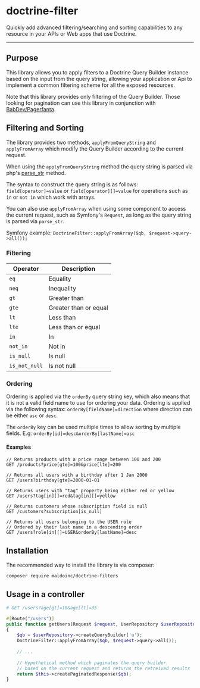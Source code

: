 # doctrine-filter

Quickly add advanced filtering/searching and sorting capabilities to any resource in your APIs or Web apps
that use Doctrine.

---

## Purpose

This library allows you to apply filters to a Doctrine Query Builder instance based on the input from the query string,
allowing your application or Api to implement a common filtering scheme for all the exposed resources.

Note that this library provides only filtering of the Query Builder. 
Those looking for pagination can use this library in conjunction with [BabDev/Pagerfanta](https://github.com/BabDev/Pagerfanta).

## Filtering and Sorting

The library provides two methods, `applyFromQueryString` and `applyFromArray` which modify the Query Builder
according to the current request.


When using the `applyFromQueryString` method the query string is parsed via php's [parse_str](https://www.php.net/manual/en/function.parse-str.php) method.

The syntax to construct the query string is as follows: `field[operator]=value` or `field[operator][]=value`
for operations such as `in` or `not in` which work with arrays.

You can also use `applyFromArray` when using some component to access the current request, such as Symfony's `Request`, 
as long as the query string is parsed via `parse_str`.

Symfony example: `DoctrineFilter::applyFromArray($qb, $request->query->all());`

### Filtering

| Operator | Description
| --------------- | --------------------- |
| `eq`            | Equality              |
| `neq`           | Inequality            |
| `gt`            | Greater than          |
| `gte`           | Greater than or equal |
| `lt`            | Less than             |
| `lte`           | Less than or equal    |
| `in`            | In                    |
| `not_in`        | Not in                |
| `is_null`       | Is null               |
| `is_not_null`   | Is not null           |


### Ordering

Ordering is applied via the `orderBy` query string key, which also means that it is not a valid field name to use 
for ordering your data. Ordering is applied via the following syntax: `orderBy[fieldName]=direction` where direction
can be either `asc` or `desc`. 

The `orderBy` key can be used multiple times to allow sorting by multiple fields.
E.g: `orderBy[id]=desc&orderBy[lastName]=asc`

#### Examples

```http request
// Returns products with a price range between 100 and 200
GET /products?price[gte]=100&price[lte]=200

// Returns all users with a birthday after 1 Jan 2000
GET /users?birthday[gte]=2000-01-01

// Returns users with "tag" property being either red or yellow
GET /users?tag[in][]=red&tag[in][]=yellow

// Returns customers whose subscription field is null
GET /customers?subscription[is_null]

// Returns all users belonging to the USER role
// Ordered by their last name in a descending order
GET /users?role[in][]=USER&orderBy[lastName]=desc
``` 

## Installation

The recommended way to install the library is via composer:

```
composer require maldoinc/doctrine-filters
```

## Usage in a controller

```php
# GET /users?age[gt]=18&age[lt]=35

#[Route("/users")]
public function getUsers(Request $request, UserRepository $userRepository)
{
    $qb = $userRepository->createQueryBuilder('u');
    DoctrineFilter::applyFromArray($qb, $request->query->all());
    
    // ...
    
    // Hypothetical method which paginates the query builder 
    // based on the current request and returns the retreived results
    return $this->createPaginatedResponse($qb);
}
```

